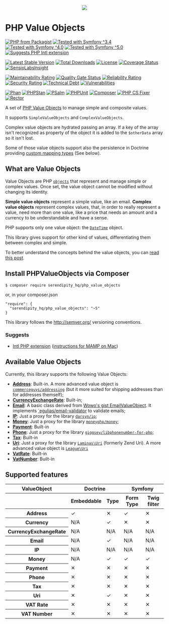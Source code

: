 <p align="center">
    <a href="http://www.serendipityhq.com" target="_blank">
        <img src="http://www.serendipityhq.com/assets/open-source-projects/Logo-SerendipityHQ-Icon-Text-Purple.png">
    </a>
</p>

# PHP Value Objects

[![PHP from Packagist](https://img.shields.io/packagist/php-v/serendipity_hq/php_value_objects?color=%238892BF)](https://packagist.org/packages/serendipity_hq/php_value_objects)
[![Tested with Symfony ^3.4](https://img.shields.io/badge/Symfony-%5E3.4-333)](https://github.com/Aerendir/PHPValueObjects/actions)
[![Tested with Symfony ^4.0](https://img.shields.io/badge/Symfony-%5E4.0-333)](https://github.com/Aerendir/PHPValueObjects/actions)
[![Tested with Symfony ^5.0](https://img.shields.io/badge/Symfony-%5E5.0-333)](https://github.com/Aerendir/PHPValueObjects/actions)
[![Suggests PHP Intl extension](https://img.shields.io/badge/Suggests-PHP%20Intl%20ext-%238892BF)](https://github.com/Aerendir/PHPValueObjects/actions)

[![Latest Stable Version](https://poser.pugx.org/serendipity_hq/php_value_objects/v/stable.png)](https://packagist.org/packages/serendipity_hq/php_value_objects)
[![Total Downloads](https://poser.pugx.org/serendipity_hq/php_value_objects/downloads.svg)](https://packagist.org/packages/serendipity_hq/php_value_objects)
[![License](https://poser.pugx.org/serendipity_hq/php_value_objects/license.svg)](https://packagist.org/packages/serendipity_hq/php_value_objects)
[![Coverage Status](https://codecov.io/gh/Aerendir/PHPValueObjects/branch/master/graph/badge.svg)](https://codecov.io/gh/Aerendir/PHPValueObjects/)
[![SensioLabsInsight](https://insight.sensiolabs.com/projects/daa2a03b-444d-4ea6-8516-10e81c089b84/mini.png)](https://insight.sensiolabs.com/projects/daa2a03b-444d-4ea6-8516-10e81c089b84)

[![Maintainability Rating](https://sonarcloud.io/api/project_badges/measure?project=Aerendir_PHPValueObjects&metric=sqale_rating)](https://sonarcloud.io/dashboard?id=Aerendir_PHPValueObjects)
[![Quality Gate Status](https://sonarcloud.io/api/project_badges/measure?project=Aerendir_PHPValueObjects&metric=alert_status)](https://sonarcloud.io/dashboard?id=Aerendir_PHPValueObjects)
[![Reliability Rating](https://sonarcloud.io/api/project_badges/measure?project=Aerendir_PHPValueObjects&metric=reliability_rating)](https://sonarcloud.io/dashboard?id=Aerendir_PHPValueObjects)
[![Security Rating](https://sonarcloud.io/api/project_badges/measure?project=Aerendir_PHPValueObjects&metric=security_rating)](https://sonarcloud.io/dashboard?id=Aerendir_PHPValueObjects)
[![Technical Debt](https://sonarcloud.io/api/project_badges/measure?project=Aerendir_PHPValueObjects&metric=sqale_index)](https://sonarcloud.io/dashboard?id=Aerendir_PHPValueObjects)
[![Vulnerabilities](https://sonarcloud.io/api/project_badges/measure?project=Aerendir_PHPValueObjects&metric=vulnerabilities)](https://sonarcloud.io/dashboard?id=Aerendir_PHPValueObjects)

[![Phan](https://github.com/Aerendir/PHPValueObjects/workflows/Phan/badge.svg)](https://github.com/Aerendir/PHPValueObjects/actions)
[![PHPStan](https://github.com/Aerendir/PHPValueObjects/workflows/PHPStan/badge.svg)](https://github.com/Aerendir/PHPValueObjects/actions)
[![PSalm](https://github.com/Aerendir/PHPValueObjects/workflows/PSalm/badge.svg)](https://github.com/Aerendir/PHPValueObjects/actions)
[![PHPUnit](https://github.com/Aerendir/PHPValueObjects/workflows/PHPunit/badge.svg)](https://github.com/Aerendir/PHPValueObjects/actions)
[![Composer](https://github.com/Aerendir/PHPValueObjects/workflows/Composer/badge.svg)](https://github.com/Aerendir/PHPValueObjects/actions)
[![PHP CS Fixer](https://github.com/Aerendir/PHPValueObjects/workflows/PHP%20CS%20Fixer/badge.svg)](https://github.com/Aerendir/PHPValueObjects/actions)
[![Rector](https://github.com/Aerendir/PHPValueObjects/workflows/Rector/badge.svg)](https://github.com/Aerendir/PHPValueObjects/actions)

A set of [PHP Value Objects](https://io.serendipityhq.com/experience/php-and-doctrine-immutable-objects-value-objects-and-embeddables/) to manage simple and composite values.

It supports `SimpleValueObjects` and `ComplexValueObjects`.

Complex value objects are hydrated passing an array. If a key of the array isn't recognized as property of the object it
 is added to the `$otherData` array so it isn't lost.

Some of those value objects support also the persistence in Doctrine providing [custom mapping types](http://docs.doctrine-project.org/projects/doctrine-orm/en/latest/cookbook/custom-mapping-types.html) (See below).

## What are Value Objects

Value Objects are PHP [`objects`](http://php.net/manual/en/language.types.object.php) that represent and manage simple
 or complex values. Once set, the value object cannot be modified without changing its identity.

**Simple value objects** represent a simple value, like an email.
**Complex value objects** represent complex values, that, in order to really represent a value, need more than one
value, like a price that needs an amount and a currency to be understandable and have a sense.

PHP supports only one value object: the [`DateTime`](http://php.net/manual/en/class.datetime.php) object.

This library gives support for other kind of values, differentiating them between complex and simple.

To better understand the concepts behind the value objects, you can [read this post](https://io.serendipityhq.com/experience/php-and-doctrine-immutable-objects-value-objects-and-embeddables/).

## Install PHPValueObjects via Composer

    $ composer require serendipity_hq/php_value_objects

or, in your composer.json

    "require": {
      "serendipity_hq/php_value_objects": "~5"
    }


This library follows the http://semver.org/ versioning conventions.

### Suggests

- [Intl PHP extension](http://php.net/manual/en/book.intl.php)
 ([instructions for MAMP on Mac](https://io.serendipityhq.com/experience/how-to-install-php-intl-module-in-mamp/))

## Available Value Objects

Currently, this library supports the following Value Objects:

* **[Address](docs/Address.md)**: Built-in. A more advanced value object is [`commerceguys/addressing`](https://github.com/commerceguys/addressing) (but it more suited for shipping addresses than for addresses themself);
* **[CurrencyExchangeRate](docs/CurrencyExchangeRate.md)**: Built-in;
* **[Email](docs/Email.md)**: A basic class derived from [Wowo's gist EmailValueObject](https://gist.github.com/wowo/b49ac45b975d5c489214). It implements [`egulias/email-validator](https://github.com/egulias/EmailValidator) to validate emails;
* **[IP](docs/Ip.md)**: Just a proxy for the library [`darsyn/ip`](https://github.com/darsyn/ip);
* **[Money](docs/Money.md)**: Just a proxy for the library [`moneyphp/money`](https://github.com/moneyphp/money);
* **[Payment](docs/Payment.md)**: Built-in
* **[Phone](docs/Phone.md)**: Just a proxy for the library [`giggsey/libphonenumber-for-php`](https://github.com/giggsey/libphonenumber-for-php);
* **[Tax](docs/Tax.md)**: Built-in
* **[Uri](docs/Uri.md)**: Just a proxy for the library [`Laminas\Uri`](https://github.com/laminas/laminas-uri) (formerly Zend Uri). A more advanced value object is [`League\Uri`](https://github.com/thephpleague/uri)
* **[VatRate](docs/Vat.md)**: Built-in
* **[VatNumber](docs/VatNumber.md)**: Built-in

## Supported features

<table>
    <thead>
        <tr>
            <th scope="col">ValueObject</th>
            <th scope="col" colspan="2">Doctrine</th>
            <th scope="col" colspan="2">Symfony</th>
        </tr>
        <tr>
            <th scope="col"></th>
            <th scope="col">Embeddable</th>
            <th scope="col">Type</th>
            <th scope="col">Form Type</th>
            <th scope="col">Twig filter</th>
        </tr>
    </thead>
    <tbody>
        <tr>
            <th scope="row">Address</th>
            <td>✓</td>
            <td>✕</td>
            <td>✓</td>
            <td>✕</td>
        </tr>
        <tr>
            <th scope="row">Currency</th>
            <td>N/A</td>
            <td>✓</td>
            <td>✕</td>
            <td>✕</td>
        </tr>
        <tr>
            <th scope="row">CurrencyExchangeRate</th>
            <td>N/A</td>
            <td>N/A</td>
            <td>N/A</td>
            <td>N/A</td>
        </tr>
        <tr>
            <th scope="row">Email</th>
            <td>N/A</td>
            <td>✓</td>
            <td>N/A</td>
            <td>N/A</td>
        </tr>
        <tr>
            <th scope="row">IP</th>
            <td>N/A</td>
            <td>N/A</td>
            <td>N/A</td>
            <td>N/A</td>
        </tr>
        <tr>
            <th scope="row">Money</th>
            <td>N/A</td>
            <td>✓</td>
            <td>✓</td>
            <td>✓</td>
        </tr>
        <tr>
            <th scope="row">Payment</th>
            <td>✕</td>
            <td>✕</td>
            <td>✕</td>
            <td>✕</td>
        </tr>
        <tr>
            <th scope="row">Phone</th>
            <td>✕</td>
            <td>✕</td>
            <td>✕</td>
            <td>✕</td>
        </tr>
        <tr>
            <th scope="row">Tax</th>
            <td>✕</td>
            <td>✕</td>
            <td>✕</td>
            <td>✕</td>
        </tr>
        <tr>
            <th scope="row">Uri</th>
            <td>✕</td>
            <td>✓</td>
            <td>✕</td>
            <td>✕</td>
        </tr>
        <tr>
            <th scope="row">VAT Rate</th>
            <td>✕</td>
            <td>✕</td>
            <td>✕</td>
            <td>✕</td>
        </tr>
        <tr>
            <th scope="row">VAT Number</th>
            <td>✕</td>
            <td>✕</td>
            <td>✕</td>
            <td>✕</td>
        </tr>
    </tbody>
</table>

